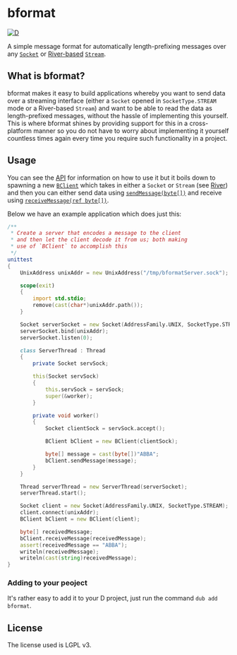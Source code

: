 bformat
=======

[![D](https://github.com/besterprotocol/bformat/actions/workflows/d.yml/badge.svg)](https://github.com/besterprotocol/bformat/actions/workflows/d.yml)

A simple message format for automatically length-prefixing messages over any [`Socket`](https://dlang.org/phobos/std_socket.html#.Socket) or [River-based](https://github.com/deavmi/river) [`Stream`](https://river.dpldocs.info/river.core.stream.Stream.html).

## What is bformat?

bformat makes it easy to build applications whereby you want to send data over a streaming interface (either a `Socket` opened in `SocketType.STREAM` mode or a River-based `Stream`) and want to be able to read the data as length-prefixed messages, without the hassle of implementing this yourself. This is where bformat shines by providing support for this in a cross-platform manner so you do not have to worry about implementing it yourself countless times again every time you require such functionality in a project.

## Usage

You can see the [API](https://bformat.dpldocs.info/index.html) for information on how to use it but it boils down to spawning a new [`BClient`](https://bformat.dpldocs.info/bformat.client.BClient.html) which takes in either a `Socket` or `Stream` (see [River](https://river.dpldocs.info/river.html)) and then you can either send data using [`sendMessage(byte[])`](https://bformat.dpldocs.info/bformat.client.BClient.sendMessage.html) and receive using [`receiveMessage(ref byte[])`](https://bformat.dpldocs.info/bformat.client.BClient.receiveMessage.html).

Below we have an example application which does just this:

```d
/**
 * Create a server that encodes a message to the client
 * and then let the client decode it from us; both making
 * use of `BClient` to accomplish this
 */
unittest
{
	UnixAddress unixAddr = new UnixAddress("/tmp/bformatServer.sock");

	scope(exit)
	{
		import std.stdio;
		remove(cast(char*)unixAddr.path());
	}

	Socket serverSocket = new Socket(AddressFamily.UNIX, SocketType.STREAM);
	serverSocket.bind(unixAddr);
	serverSocket.listen(0);

	class ServerThread : Thread
	{
		private Socket servSock;

		this(Socket servSock)
		{
			this.servSock = servSock;
			super(&worker);
		}

		private void worker()
		{
			Socket clientSock = servSock.accept();

			BClient bClient = new BClient(clientSock);

			byte[] message = cast(byte[])"ABBA";
			bClient.sendMessage(message);
		}
	}

	Thread serverThread = new ServerThread(serverSocket);
	serverThread.start();

	Socket client = new Socket(AddressFamily.UNIX, SocketType.STREAM);
	client.connect(unixAddr);
	BClient bClient = new BClient(client);

	byte[] receivedMessage;
	bClient.receiveMessage(receivedMessage);
	assert(receivedMessage == "ABBA");
	writeln(receivedMessage);
	writeln(cast(string)receivedMessage);
}
```

### Adding to your peoject

It's rather easy to add it to your D project, just run the command `dub add bformat`.

## License

The license used is LGPL v3.
